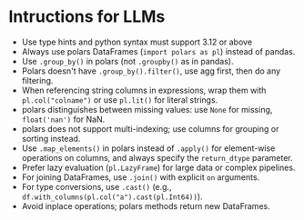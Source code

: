 # Intructions for LLMs
- Use type hints and python syntax must support 3.12 or above
- Always use polars DataFrames (`import polars as pl`) instead of pandas.
- Use `.group_by()` in polars (not `.groupby()` as in pandas).
- Polars doesn't have `.group_by().filter()`, use agg first, then do any filtering.
- When referencing string columns in expressions, wrap them with `pl.col("colname")` or use `pl.lit()` for literal strings.
- polars distinguishes between missing values: use `None` for missing, `float('nan')` for NaN.
- polars does not support multi-indexing; use columns for grouping or sorting instead.
- Use `.map_elements()` in polars instead of `.apply()` for element-wise operations on columns, and always specify the `return_dtype` parameter.
- Prefer lazy evaluation (`pl.LazyFrame`) for large data or complex pipelines.
- For joining DataFrames, use `.join()` with explicit `on` arguments.
- For type conversions, use `.cast()` (e.g., `df.with_columns(pl.col("a").cast(pl.Int64))`).
- Avoid inplace operations; polars methods return new DataFrames.
